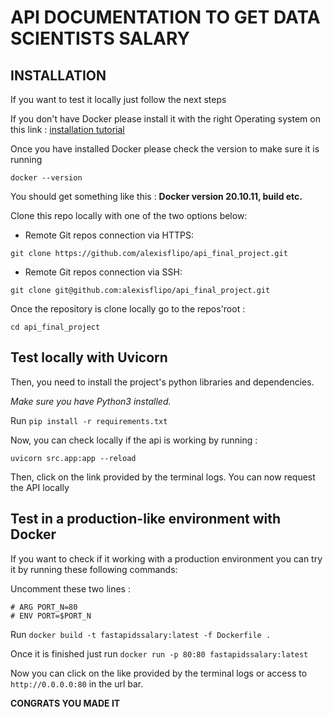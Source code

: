 # API DOCUMENTATION TO GET DATA SCIENTISTS SALARY

## INSTALLATION

If you want to test it locally just follow the next steps 

If you don't have Docker please install it with the right Operating system on this link : [installation tutorial](https://docs.docker.com/engine/install/)

Once you have installed Docker please check the version to make sure it is running

`docker --version`

You should get something like this : **Docker version 20.10.11, build etc.**

Clone this repo locally with one of the two options below:

- Remote Git repos connection via HTTPS:

`git clone https://github.com/alexisflipo/api_final_project.git`

- Remote Git repos connection via SSH:

`git clone git@github.com:alexisflipo/api_final_project.git`

Once the repository is clone locally go to the repos'root :

`cd api_final_project`

## Test locally with Uvicorn

Then, you need to install the project's python libraries and dependencies. 

*Make sure you have Python3 installed.*

Run `pip install -r requirements.txt`

Now, you can check locally if the api is working by running :

`uvicorn src.app:app --reload`

Then, click on the link provided by the terminal logs. You can now request the API locally


## Test in a production-like environment with Docker

If you want to check if it working  with a production environment you can try it by running these following commands:

Uncomment these two lines :

```
# ARG PORT_N=80
# ENV PORT=$PORT_N
```

Run `docker build -t fastapidssalary:latest -f Dockerfile .`

Once it is finished just run `docker run -p 80:80 fastapidssalary:latest`

Now you can click on the like provided by the terminal logs or access to `http://0.0.0.0:80` in the url bar.

**CONGRATS YOU MADE IT**